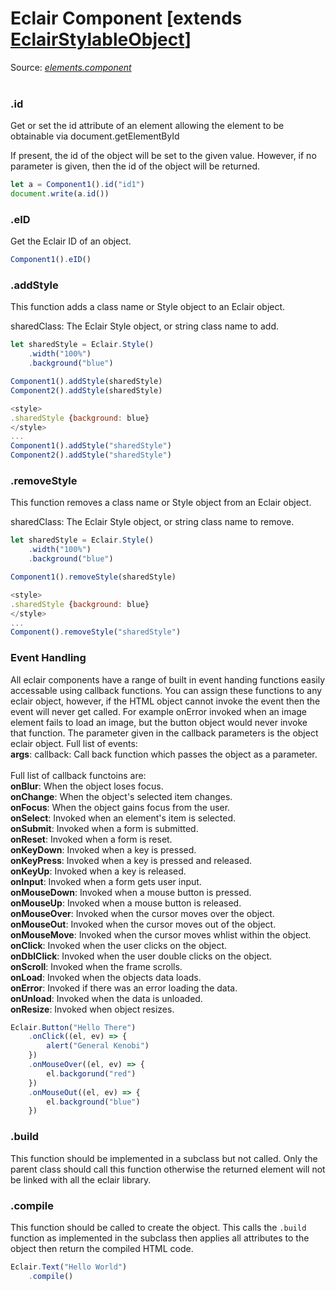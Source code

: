 # Eclair Component [extends [EclairStylableObject](https://github.com/SamGarlick/Eclair/tree/main/docs/style/style.md)]
Source: [_elements.component_](https://github.com/SamGarlick/Eclair/tree/main/src/elements/component.js)<br/><br/>
### .id
Get or set the id attribute of an element allowing the element to be obtainable via document.getElementById

If present, the id of the object will be set to the given value. However, if no parameter is given, then the id of the object will be returned.
```javascript
let a = Component1().id("id1")
document.write(a.id())
```
### .eID
Get the Eclair ID of an object.
```javascript
Component1().eID()
```
### .addStyle
This function adds a class name or Style object to an Eclair object.

sharedClass: The Eclair Style object, or string class name to add.
```javascript
let sharedStyle = Eclair.Style()
    .width("100%")
    .background("blue")

Component1().addStyle(sharedStyle)
Component2().addStyle(sharedStyle)
```
```javascript
<style>
.sharedStyle {background: blue}
</style>
...
Component1().addStyle("sharedStyle")
Component2().addStyle("sharedStyle")
```
### .removeStyle
This function removes a class name or Style object from an Eclair object.

sharedClass: The Eclair Style object, or string class name to remove.
```javascript
let sharedStyle = Eclair.Style()
    .width("100%")
    .background("blue")

Component1().removeStyle(sharedStyle)
```
```javascript
<style>
.sharedStyle {background: blue}
</style>
...
Component().removeStyle("sharedStyle")
```
### Event Handling
All eclair components have a range of built in event handing functions easily accessable using callback functions. You can assign these functions to any eclair object, however, if the HTML object cannot invoke the event then the event will never get called. For example onError invoked when an image element fails to load an image, but the button object would never invoke that function. The parameter given in the callback parameters is the object eclair object. Full list of events:
<br/>**args**: callback: Call back function which passes the object as a parameter.
<br/><br/>Full list of callback functoins are:
<br/>**onBlur**: When the object loses focus.
<br/>**onChange**: When the object's selected item changes.
<br/>**onFocus**: When the object gains focus from the user.
<br/>**onSelect**: Invoked when an element's item is selected.
<br/>**onSubmit**: Invoked when a form is submitted.
<br/>**onReset**: Invoked when a form is reset.
<br/>**onKeyDown**: Invoked when a key is pressed.
<br/>**onKeyPress**: Invoked when a key is pressed and released.
<br/>**onKeyUp**: Invoked when a key is released.
<br/>**onInput**: Invoked when a form gets user input.
<br/>**onMouseDown**: Invoked when a mouse button is pressed.
<br/>**onMouseUp**: Invoked when a mouse button is released.
<br/>**onMouseOver**: Invoked when the cursor moves over the object.
<br/>**onMouseOut**: Invoked when the cursor moves out of the object.
<br/>**onMouseMove**: Invoked when the cursor moves whlist within the object.
<br/>**onClick**: Invoked when the user clicks on the object.
<br/>**onDblClick**: Invoked when the user double clicks on the object.
<br/>**onScroll**: Invoked when the frame scrolls.
<br/>**onLoad**: Invoked when the objects data loads.
<br/>**onError**: Invoked if there was an error loading the data.
<br/>**onUnload**: Invoked when the data is unloaded.
<br/>**onResize**: Invoked when object resizes.
```javascript
Eclair.Button("Hello There")
    .onClick((el, ev) => {
        alert("General Kenobi")
    })
    .onMouseOver((el, ev) => {
        el.backgorund("red")
    })
    .onMouseOut((el, ev) => {
        el.background("blue")
    })
```
### .build
This function should be implemented in a subclass but not called. Only the parent class should call this function otherwise the returned element will not be linked with all the eclair library.
### .compile
This function should be called to create the object. This calls the `.build` function as implemented in the subclass then applies all attributes to the object then return the compiled HTML code.
```javascript
Eclair.Text("Hello World")
    .compile()
```